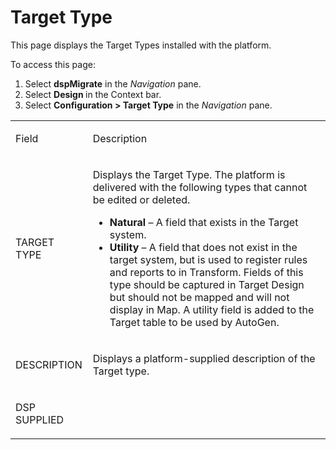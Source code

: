 # Target Type

<div class="use">

This page displays the Target Types installed with the platform.

</div>

To access this page:

1.  Select <span style="font-weight: bold;">dspMigrate</span> in the
    <span style="font-style: italic;">Navigation</span> pane.
2.  Select <span style="font-weight: bold;">Design </span>in the Context
    bar.
3.  Select <span style="font-weight: bold;">Configuration \> Target
    Type</span> in the
    <span style="font-style: italic;">Navigation</span> pane.

<table>
<tbody>
<tr class="odd">
<td><p>Field</p></td>
<td><p>Description</p></td>
</tr>
<tr class="even">
<td><p>TARGET TYPE</p></td>
<td><p>Displays the Target Type. The platform is delivered with the following types that cannot be edited or deleted.</p>
<ul>
<li><strong>Natural</strong> – A field that exists in the Target system.</li>
<li><strong>Utility</strong> – A field that does not exist in the target system, but is used to register rules and reports to in Transform. Fields of this type should be captured in Target Design but should not be mapped and will not display in Map. A utility field is added to the Target table to be used by AutoGen.</li>
</ul></td>
</tr>
<tr class="odd">
<td><p>DESCRIPTION</p></td>
<td><p>Displays a platform-supplied description of the Target type.</p></td>
</tr>
<tr class="even">
<td><p>DSP SUPPLIED</p></td>
<td></td>
</tr>
</tbody>
</table>
